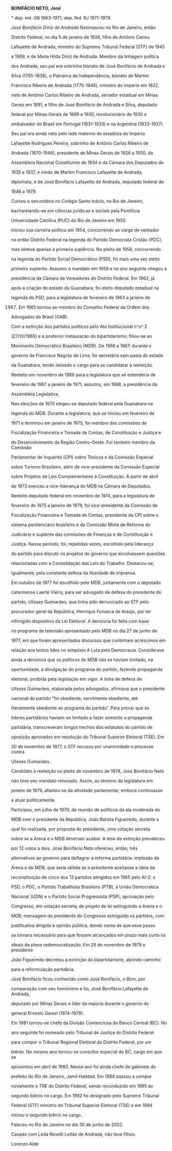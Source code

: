 **BONIFÁCIO NETO,** **José**



\* dep. est. GB 1963-1971; dep. fed. RJ 1971-1979.



*José Bonifácio Diniz de Andrada Neto*nasceu no Rio de Janeiro, então

Distrito Federal, no dia 5 de janeiro de 1928, filho de Antônio Carlos

Lafayette de Andrada, ministro do Supremo Tribunal Federal (STF) de 1945

a 1969, e de Maria Hilda Diniz de Andrada. Membro da linhagem política

dos Andrada, seu pai era sobrinho bisneto de José Bonifácio de Andrada e

Silva (1765-1838), o Patriarca da Independência, bisneto de Martim

Francisco Ribeiro de Andrada (1775-1845), ministro do Império em 1822,

neto de Antônio Carlos Ribeiro de Andrada, senador estadual em Minas

Gerais em 1891, e filho de José Bonifácio de Andrada e Silva, deputado

federal por Minas Gerais de 1899 a 1930, revolucionário de 1930 e

embaixador do Brasil em Portugal (1931-1933) e na Argentina (1933-1937).

Seu pai era ainda neto pelo lado materno do estadista do Império

Lafayette Rodrigues Pereira, sobrinho de Antônio Carlos Ribeiro de

Andrada (1870-1946), presidente de Minas Gerais de 1926 a 1930, da

Assembleia Nacional Constituinte de 1934 e da Câmara dos Deputados de

1935 a 1937, e irmão de Martim Francisco Lafayette de Andrada,

diplomata, e de José Bonifácio Lafayette de Andrada, deputado federal de

1946 a 1979.



Cursou o secundário no Colégio Santo Inácio, no Rio de Janeiro,

bacharelando-se em ciências jurídicas e sociais pela Pontifícia

Universidade Católica (PUC) do Rio de Janeiro em 1950.



Iniciou sua carreira política em 1954, concorrendo ao cargo de vereador

no então Distrito Federal na legenda do Partido Democrata Cristão (PDC),

mas obteve apenas a primeira suplência. No pleito de 1958, concorrendo

na legenda do Partido Social Democrático (PSD), foi mais uma vez eleito

primeiro suplente. Assumiu o mandato em 1959 e no ano seguinte chegou à

presidência da Câmara de Vereadores do Distrito Federal. Em 1962, já

após a criação do estado da Guanabara, foi eleito deputado estadual na

legenda do PSD, para a legislatura de fevereiro de 1963 a janeiro de

1967. Em 1965 tornou-se membro do Conselho Federal da Ordem dos

Advogados do Brasil (OAB).



Com a extinção dos partidos políticos pelo Ato Institucional n^o^ 2

(27/10/1965) e a posterior instauração do bipartidarismo, filiou-se ao

Movimento Democrático Brasileiro (MDB). De 1966 a 1967, durante o

governo de Francisco Negrão de Lima, foi secretário sem pasta do estado

da Guanabara, tendo deixado o cargo para se candidatar à reeleição.

Reeleito em novembro de 1966 para a legislatura que se estenderia de

fevereiro de 1967 a janeiro de 1971, assumiu, em 1968, a presidência da

Assembleia Legislativa.



Nas eleições de 1970 elegeu-se deputado federal pela Guanabara na

legenda do MDB. Durante a legislatura, que se iniciou em fevereiro de

1971 e terminou em janeiro de 1975, foi membro das comissões de

Fiscalização Financeira e Tomada de Contas, de Constituição e Justiça e

do Desenvolvimento da Região Centro-Oeste. Foi também membro da Comissão

Parlamentar de Inquérito (CPI) sobre Tóxicos e da Comissão Especial

sobre Turismo Brasileiro, além de vice-presidente da Comissão Especial

sobre Projetos de Leis Complementares à Constituição. A partir de abril

de 1973 exerceu a vice-liderança do MDB na Câmara de Deputados.



Reeleito deputado federal em novembro de 1974, para a legislatura de

fevereiro de 1975 a janeiro de 1979, foi vice-presidente da Comissão de

Fiscalização Financeira e Tomada de Contas, presidente da CPI sobre o

sistema penitenciário brasileiro e da Comissão Mista de Reforma do

Judiciário e suplente das comissões de Finanças e de Constituição e

Justiça. Nesse período, foi, repetidas vezes, escolhido pela liderança

do partido para discutir os projetos do governo que envolvessem questões

relacionadas com a Consolidação das Leis do Trabalho. Destacou-se,

igualmente, pela constante defesa da liberdade de imprensa.



Em outubro de 1977 foi escolhido pelo MDB, juntamente com o deputado

catarinense Laerte Vieira, para ser advogado de defesa do presidente do

partido, Ulisses Guimarães, que tinha sido denunciado ao STF pelo

procurador-geral da República, Henrique Fonseca de Araújo, por ter

infringido dispositivo da Lei Eleitoral. A denúncia foi feita com base

no programa de televisão apresentado pelo MDB no dia 27 de junho de

1977, em que foram apresentados discursos que continham acréscimos em

relação aos textos lidos no simpósio A Luta pela Democracia. Considerava

ainda a denúncia que os políticos do MDB não se haviam limitado, na

oportunidade, à divulgação do programa do partido, fazendo propaganda

eleitoral, proibida pela legislação em vigor. A linha de defesa de

Ulisses Guimarães, elaborada pelos advogados, afirmava que o presidente

nacional do partido “foi obediente, servilmente obediente, até

literalmente obediente ao programa do partido”. Para provar que os

líderes partidários haviam-se limitado a fazer somente a propaganda

partidária, transcreveram longos trechos dos estatutos do partido de

oposição aprovados em resolução do Tribunal Superior Eleitoral (TSE). Em

30 de novembro de 1977, o STF recusou por unanimidade o processo contra

Ulisses Guimarães.



Candidato à reeleição no pleito de novembro de 1978, José Bonifácio Neto

não teve seu mandato renovado. Assim, ao término da legislatura em

janeiro de 1979, afastou-se da atividade parlamentar, embora continuasse

a atuar politicamente.



Participou, em julho de 1979, da reunião de políticos da ala moderada do

MDB com o presidente da República, João Batista Figueiredo, durante a

qual foi realizada, por proposta do presidente, uma votação secreta

sobre se a Arena e o MDB deveriam acabar. A tese de extinção prevaleceu

por 12 votos a dois. José Bonifácio Neto ofereceu, então, três

alternativas ao governo para deflagrar a reforma partidária: implosão da

Arena e do MDB, que seria obtida se o presidente aceitasse a ideia da

reconstituição de cinco dos 13 partidos atingidos em 1965 pelo AI-2: o

PSD, o PDC, o Partido Trabalhista Brasileiro (PTB), a União Democrática

Nacional (UDN) e o Partido Social Progressista (PSP); aprovação pelo

Congresso, em votação secreta, de projeto de lei extinguindo a Arena e o

MDB; mensagem do presidente do Congresso extinguido os partidos, com

justificativa dirigida à opinião pública, dando conta de que esse passo

se tornara necessário para que fossem alcançados em prazo mais curto os

ideais de plena redemocratização. Em 29 de novembro de 1979 o presidente

João Figueiredo decretou a extinção do bipartidarismo, abrindo caminho

para a reformulação partidária.



José Bonifácio ficou conhecido como José Bonifácio, o Bom, por

comparação com seu homônimo e tio, José Bonifácio Lafayette de Andrada,

deputado por Minas Gerais e líder da maioria durante o governo do

general Ernesto Geisel (1974-1979).



Em 1981 tornou-se chefe da Divisão Contenciosa do Banco Central (BC). No

ano seguinte foi nomeado pelo Tribunal de Justiça do Distrito Federal

para compor o Tribunal Regional Eleitoral do Distrito Federal, por um

biênio. No mesmo ano tornou-se consultor especial do BC, cargo em que se

aposentou em abril de 1983. Nesse ano foi ainda chefe de gabinete do

prefeito do Rio de Janeiro, Jamil Haddad. Em 1984 passou a compor

novamente o TRE do Distrito Federal, sendo reconduzido em 1985 ao

segundo biênio no cargo. Em 1992 foi designado pelo Supremo Tribunal

Federal (STF) ministro do Tribunal Superior Eleitoral (TSE) e em 1994

iniciou o segundo biênio no cargo.



Faleceu no Rio de Janeiro no dia 30 de junho de 2002.



Casado com Leda Novelli Leitão de Andrada, não teve filhos.



Lorenzo Aldé



